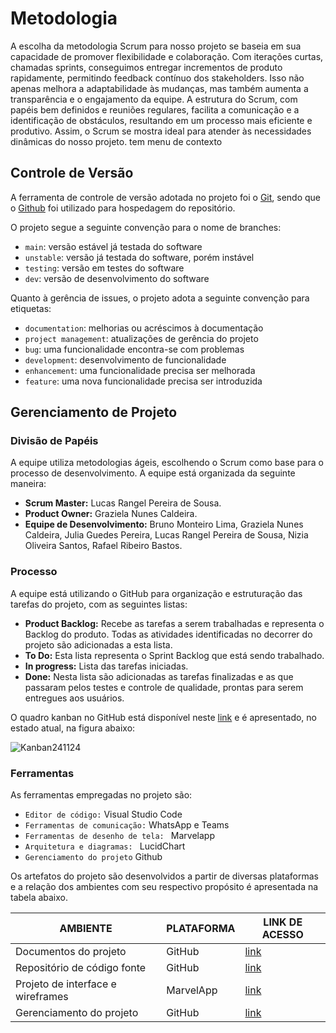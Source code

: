 
# Metodologia


A escolha da metodologia Scrum para nosso projeto se baseia em sua capacidade de promover flexibilidade e colaboração. Com iterações curtas, chamadas sprints, conseguimos entregar incrementos de produto rapidamente, permitindo feedback contínuo dos stakeholders. Isso não apenas melhora a adaptabilidade às mudanças, mas também aumenta a transparência e o engajamento da equipe. A estrutura do Scrum, com papéis bem definidos e reuniões regulares, facilita a comunicação e a identificação de obstáculos, resultando em um processo mais eficiente e produtivo. Assim, o Scrum se mostra ideal para atender às necessidades dinâmicas do nosso projeto.
tem menu de contexto

## Controle de Versão

A ferramenta de controle de versão adotada no projeto foi o
[Git](https://git-scm.com/), sendo que o [Github](https://github.com)
foi utilizado para hospedagem do repositório.

O projeto segue a seguinte convenção para o nome de branches:

- `main`: versão estável já testada do software
- `unstable`: versão já testada do software, porém instável
- `testing`: versão em testes do software
- `dev`: versão de desenvolvimento do software

Quanto à gerência de issues, o projeto adota a seguinte convenção para
etiquetas:

- `documentation`: melhorias ou acréscimos à documentação
- `project management`: atualizações de gerência do projeto
- `bug`: uma funcionalidade encontra-se com problemas
- `development`: desenvolvimento de funcionalidade
- `enhancement`: uma funcionalidade precisa ser melhorada
- `feature`: uma nova funcionalidade precisa ser introduzida

## Gerenciamento de Projeto

### Divisão de Papéis

A equipe utiliza metodologias ágeis, escolhendo o Scrum como base para o processo de desenvolvimento. A equipe está organizada da seguinte maneira:
- **Scrum Master:** Lucas Rangel Pereira de Sousa.
- **Product Owner:** Graziela Nunes Caldeira.
- **Equipe de Desenvolvimento:** Bruno Monteiro Lima, Graziela Nunes Caldeira, Julia Guedes Pereira, Lucas Rangel Pereira de Sousa, Nizia Oliveira Santos, Rafael Ribeiro Bastos.

### Processo

A equipe está utilizando o GitHub para organização e estruturação das tarefas do projeto, com as seguintes listas:

- **Product Backlog:** Recebe as tarefas a serem trabalhadas e representa o Backlog do produto. Todas as atividades identificadas no decorrer do projeto são adicionadas a esta lista.
- **To Do:** Esta lista representa o Sprint Backlog que está sendo trabalhado.
- **In progress:** Lista das tarefas iniciadas.
- **Done:** Nesta lista são adicionadas as tarefas finalizadas e as que passaram pelos testes e controle de qualidade, prontas para serem entregues aos usuários.

O quadro kanban no GitHub está disponível neste [link](https://github.com/orgs/ICEI-PUC-Minas-PMV-ADS/projects/1333/views/1) e é apresentado, no estado atual, na figura abaixo:

![Kanban241124](https://github.com/user-attachments/assets/1fe1f849-7c8d-43d8-abad-685a557ebc10)

### Ferramentas

As ferramentas empregadas no projeto são:

- `Editor de código:` Visual Studio Code
- `Ferramentas de comunicação:` WhatsApp e Teams
- `Ferramentas de desenho de tela: ` Marvelapp
- `Arquitetura e diagramas: ` LucidChart
- `Gerenciamento do projeto` Github

Os artefatos do projeto são desenvolvidos a partir de diversas plataformas e a relação dos ambientes com seu respectivo propósito é apresentada na tabela abaixo.

| AMBIENTE | PLATAFORMA |LINK DE ACESSO                 |
|--------------------|--------------------------------------------------------------------------------|----------------------------------------|
|Documentos do projeto | GitHub | [link](https://github.com/ICEI-PUC-Minas-PMV-ADS/pmv-ads-2024-2-e2-proj-int-t7-jobrefugio/tree/main/docs) |
|Repositório de código fonte  | GitHub | [link](https://github.com/ICEI-PUC-Minas-PMV-ADS/pmv-ads-2024-2-e2-proj-int-t7-jobrefugio)  |
|Projeto de interface e wireframes | MarvelApp | [link](https://marvelapp.com/prototype/fda496i/screen/95488794) |
|Gerenciamento do projeto  | GitHub | [link](https://github.com/orgs/ICEI-PUC-Minas-PMV-ADS/projects/1333) |
